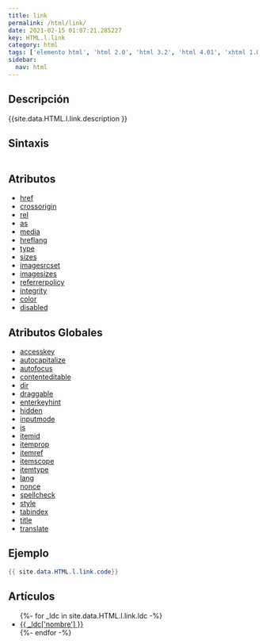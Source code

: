 ```yaml
---
title: link
permalink: /html/link/
date: 2021-02-15 01:07:21.285227
key: HTML.l.link
category: html
tags: ['elemento html', 'html 2.0', 'html 3.2', 'html 4.01', 'xhtml 1.0', 'xhtml 1.1', 'html 5', 'html 5.1', 'html 5.2']
sidebar: 
  nav: html
---
```


## Descripción
{{site.data.HTML.l.link.description }}

## Sintaxis
~~~html
~~~

## Atributos
* [href](/html/link/href/)
* [crossorigin](/html/link/crossorigin/)
* [rel](/html/link/rel/)
* [as](/html/link/as/)
* [media](/html/link/media/)
* [hreflang](/html/link/hreflang/)
* [type](/html/link/type/)
* [sizes](/html/link/sizes/)
* [imagesrcset](/html/link/imagesrcset/)
* [imagesizes](/html/link/imagesizes/)
* [referrerpolicy](/html/link/referrerpolicy/)
* [integrity](/html/link/integrity/)
* [color](/html/link/color/)
* [disabled](/html/link/disabled/)

## Atributos Globales
* [accesskey](/html/accesskey/)
* [autocapitalize](/html/autocapitalize/)
* [autofocus](/html/autofocus/)
* [contenteditable](/html/contenteditable/)
* [dir](/html/dir/)
* [draggable](/html/draggable/)
* [enterkeyhint](/html/enterkeyhint/)
* [hidden](/html/hidden/)
* [inputmode](/html/inputmode/)
* [is](/html/is/)
* [itemid](/html/itemid/)
* [itemprop](/html/itemprop/)
* [itemref](/html/itemref/)
* [itemscope](/html/itemscope/)
* [itemtype](/html/itemtype/)
* [lang](/html/lang/)
* [nonce](/html/nonce/)
* [spellcheck](/html/spellcheck/)
* [style](/html/style/)
* [tabindex](/html/tabindex/)
* [title](/html/title/)
* [translate](/html/translate/)

## Ejemplo
~~~java
{{ site.data.HTML.l.link.code}}
~~~

## Artículos
<ul>
{%- for _ldc in site.data.HTML.l.link.ldc -%}
   <li>
       <a href="{{_ldc['url'] }}">{{ _ldc['nombre'] }}</a>
   </li>
{%- endfor -%}
</ul>
